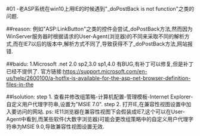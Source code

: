 #01 -老ASP系统在win10上用IE的时候遇到"_doPostBack is not function"之类的问题.

##reason: 
       例如"ASP:LinkButton"之类的控件会尝试_doPostBack方法,然而因为WinServer服务器时根据请求的User-Agent(浏览器)的不同来采取不同的解析方式,而在IE7以后的版本中,解析方式不同了,导致获得不了_doPostBack方法,网站报错.

##baidu: 
       1.Microsoft .net 2.0 sp2,3.0 sp1,4.0 有BUG,有补丁可以修复,但是补丁已经不提供了.
       官方链接:https://support.microsoft.com/en-us/help/2600100/a-hotfix-is-available-for-the-asp-net-browser-definition-files-in-the

##isolution: 
          step 1. 查看并修改组策略-计算机配置-管理模板-Internet Explorer-自定义用户代理字符串,设置为"MSIE 7.0".
          step 2. 打开IE,在兼容性视图设置中加入要访问的网站.
          ps: IE11浏览器在兼容性视图下会假装成IE7,这个可以在User-Agent中看到,而某些软件(大数字浏览器)可能会更改组策略中的自定义用户代理字符串为MSIE 9.0,导致兼容性视图设置无效.

                  
          
          